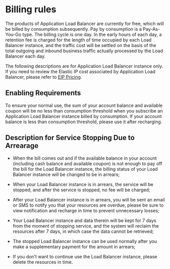 # Billing rules

The products of Application Load Balancer are currently for free, which will be billed by consumption subsequently. Pay by consumption is a Pay-As-You-Go type. The billing cycle is one day. In the early hours of each day, a retention fee is charged for the length of time occupied by each Load Balancer instance, and the traffic cost will be settled on the basis of the total outgoing and inbound business traffic actually processed by the Load Balancer each day.

The following descriptions are for Application Load Balancer instance only. If you need to review the Elastic IP cost associated by Application Load Balancer, please refer to [EIP Pricing](https://docs.jdcloud.com/elastic-ip/billing-overview).

## Enabling Requirements

To ensure your normal use, the sum of your account balance and available coupon will be no less than consumption threshold when you subscribe an Application Load Balancer instance billed by consumption. If your account balance is less than consumption threshold, please use it after recharging.

## Description for Service Stopping Due to Arrearage
- When the bill comes out and if the available balance in your account (including cash balance and available coupon) is not enough to pay off the bill for the Load Balancer instance, the billing status of your Load Balancer instance will be changed to be in arrears;

- When your Load Balancer instance is in arrears, the service will be stopped, and after the service is stopped, no fee will be charged;

- After your Load Balancer instance is in arrears, you will be sent an email or SMS to notify you that your resources are overdue, please be sure to view notification and recharge in time to prevent unnecessary losses;

- Your Load Balancer instance and data therein will be kept for 7 days from the moment of stopping service, and the system will reclaim the resources after 7 days, in which case the data cannot be retrieved;

- The stopped Load Balancer instance can be used normally after you make a supplementary payment for the amount in arrears;

- If you don’t want to continue use the Load Balancer instance, please delete the resources in time.
